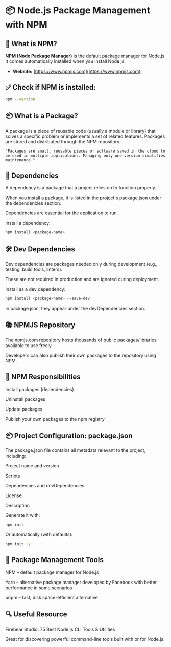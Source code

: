 
# 📦 Node.js Package Management with NPM

## 📌 What is NPM?

**NPM (Node Package Manager)** is the default package manager for Node.js. It comes automatically installed when you install Node.js.

- **Website:** [https://www.npmjs.com](https://www.npmjs.com)

## ✅ Check if NPM is installed:

```bash
npm --version
```

## 📦 What is a Package?
A package is a piece of reusable code (usually a module or library) that solves a specific problem or implements a set of related features. Packages are stored and distributed through the NPM repository.

    "Packages are small, reusable pieces of software saved in the cloud to be used in multiple applications. Managing only one version simplifies maintenance."

## 📁 Dependencies
A dependency is a package that a project relies on to function properly.

When you install a package, it is listed in the project's package.json under the dependencies section.

Dependencies are essential for the application to run.

Install a dependency:
```bash
npm install <package-name>
```

## 🛠️ Dev Dependencies
Dev dependencies are packages needed only during development (e.g., testing, build tools, linters).

These are not required in production and are ignored during deployment.

Install as a dev dependency:
```bash
npm install <package-name> --save-dev
```
In package.json, they appear under the devDependencies section.

## 📚 NPMJS Repository
The npmjs.com repository hosts thousands of public packages/libraries available to use freely.

Developers can also publish their own packages to the repository using NPM.

## 🚀 NPM Responsibilities
Install packages (dependencies)

Uninstall packages

Update packages

Publish your own packages to the npm registry

## 📦 Project Configuration: package.json
The package.json file contains all metadata relevant to the project, including:

Project name and version

Scripts

Dependencies and devDependencies

License

Description

Generate it with:

```bash
npm init
```
Or automatically (with defaults):

```bash
npm init -y
```

## 🔧 Package Management Tools
NPM – default package manager for Node.js

Yarn – alternative package manager developed by Facebook with better performance in some scenarios

pnpm – fast, disk space-efficient alternative

## 🔍 Useful Resource
Firebear Studio:
75 Best Node.js CLI Tools & Utilities

Great for discovering powerful command-line tools built with or for Node.js.
